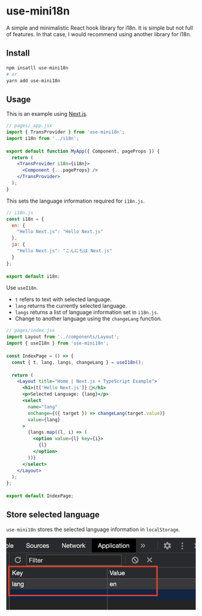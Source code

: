 # use-mini18n

A simple and minimalistic React hook library for i18n.
It is simple but not full of features.
In that case, I would recommend using another library for i18n.



## Install

```bash
npm insatll use-mini18n
# or
yarn add use-mini18n
```



## Usage

This is an example using [Next.js](https://github.com/vercel/next.js/).

```jsx
// pages/_app.jsx
import { TransProvider } from 'use-mini18n';
import i18n from '../i18n';

export default function MyApp({ Component, pageProps }) {
  return (
    <TransProvider i18n={i18n}>
      <Component {...pageProps} />
    </TransProvider>
  );
}
```



This sets the language information required for `i18n.js`.

```js
// i18n.js
const i18n = {
  en: {
    "Hello Next.js": "Hello Next.js"
  },
  ja: {
    "Hello Next.js": "こんにちは Next.js"
  }
};
  
export default i18n;
```



Use `useI18n`.

* `t` refers to text with selected language.
* `lang` returns the currently selected language.
* `langs` returns a list of language information set in `i18n.js`.
* Change to another language using the `changeLang` function.

```jsx
// pages/index.jsx
import Layout from '../components/Layout';
import { useI18n } from 'use-mini18n';

const IndexPage = () => {
  const { t, lang, langs, changeLang } = useI18n();

  return (
    <Layout title="Home | Next.js + TypeScript Example">
      <h1>{t['Hello Next.js']} 👋</h1>
      <p>Selected Language: {lang}</p>
      <select
        name="lang"
        onChange={({ target }) => changeLang(target.value)}
        value={lang}
      >
        {langs.map((l, i) => (
          <option value={l} key={i}>
            {l}
          </option>
        ))}
      </select>
    </Layout>
  );
};

export default IndexPage;

```



## Store selected language

`use-mini18n` stores the selected language information in `localStorage`.

![Screen shot of about of store selected language](./images/store-selected-language.png)